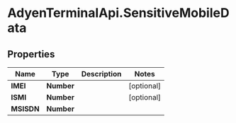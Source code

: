 # AdyenTerminalApi.SensitiveMobileData

## Properties

Name | Type | Description | Notes
------------ | ------------- | ------------- | -------------
**IMEI** | **Number** |  | [optional] 
**ISMI** | **Number** |  | [optional] 
**MSISDN** | **Number** |  | 


